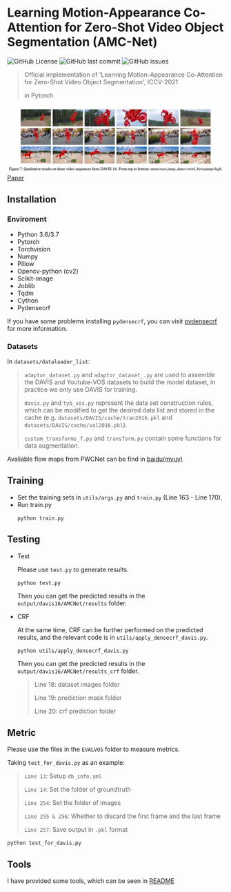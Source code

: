 # Learning Motion-Appearance Co-Attention for Zero-Shot Video Object Segmentation (AMC-Net)

![GitHub License](https://img.shields.io/github/license/isyangshu/DABNet?style=flat-square)
![GitHub last commit](https://img.shields.io/github/last-commit/isyangshu/DABNet?style=flat-square)
![GitHub issues](https://img.shields.io/github/issues/isyangshu/DABNet?style=flat-square)


> Official implementation of 'Learning Motion-Appearance Co-Attention for Zero-Shot Video Object Segmentation', ICCV-2021 
> 
> in Pytorch


![image](Figure&Table/Fig7.png)
[Paper](https://openaccess.thecvf.com/content/ICCV2021/papers/Yang_Learning_Motion-Appearance_Co-Attention_for_Zero-Shot_Video_Object_Segmentation_ICCV_2021_paper.pdf)


## Installation

### Enviroment
* Python 3.6/3.7
* Pytorch
* Torchvision
* Numpy
* Pillow
* Opencv-python (cv2)
* Scikit-image
* Joblib
* Tqdm
* Cython
* Pydensecrf

If you have some problems installing `pydensecrf`, you can visit [pydensecrf](https://github.com/lucasb-eyer/pydensecrf) for more information.
### Datasets
In `datasets/dataloader_list`:

> `adaptor_dataset.py` and `adaptor_dataset_.py` are used to assemble the DAVIS and Youtube-VOS datasets to build the model dataset, in practice we only use DAVIS for training.
>
> `davis.py` and `tyb_vos.py` represent the data set construction rules, which can be modified to get the desired data list and stored in the cache (e.g. `datasets/DAVIS/cache/tran2016.pkl` and `datasets/DAVIS/cache/val2016.pkl`).
> 
> `custom_transforms_f.py` and `transform.py` contain some functions for data augmentation.

Avaliable flow maps from PWCNet can be find in [baidu(mvuv)](https://pan.baidu.com/s/1-1vfaZfbPpEupjM4kCaphA)
## Training
* Set the training sets in `utils/args.py` and `train.py` (Line 163 - Line 170).
* Run train.py
  ```shell
  python train.py
  ```

## Testing

* Test

  Please use `test.py` to generate results.
  ```shell
  python test.py
  ```
  Then you can get the predicted results in the `output/davis16/AMCNet/results` folder.

* CRF

  At the same time, CRF can be further performed on the predicted results, and the relevant code is in `utils/apply_densecrf_davis.py`.
  ```shell
  python utils/apply_densecrf_davis.py
  ```
  Then you can get the predicted results in the `output/davis16/AMCNet/results_crf` folder. 
  > Line 18: dataset images folder
  > 
  > Line 19: prediction mask folder
  > 
  > Line 20: crf prediction folder
## Metric

Please use the files in the `EVALVOS` folder to measure metrics.

Taking `test_for_davis.py` as an example:

> `Line 13`: Setup `db_info.yml`
> 
> `Line 14`: Set the folder of groundtruth
> 
> `Line 254`: Set the folder of images
> 
> `Line 255 & 256`: Whether to discard the first frame and the last frame
> 
> `Line 257`: Save output in `.pkl` format

```shell
python test_for_davis.py
```

## Tools

I have provided some tools, which can be seen in [README](tools/README.md)
